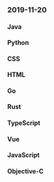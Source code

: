 ### 2019-11-20

#### Java

#### Python

#### CSS

#### HTML

#### Go

#### Rust

#### TypeScript

#### Vue

#### JavaScript

#### Objective-C
